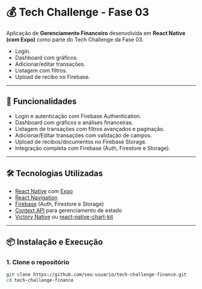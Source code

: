 # 💰 Tech Challenge - Fase 03
Aplicação de **Gerenciamento Financeiro** desenvolvida em **React Native (com Expo)** como parte do Tech Challenge da Fase 03.

- Login.
- Dashboard com gráficos.
- Adicionar/editar transações.
- Listagem com filtros.
- Upload de recibo no Firebase.

---

## 🚀 Funcionalidades
- Login e autenticação com Firebase Authentication.
- Dashboard com gráficos e análises financeiras.
- Listagem de transações com filtros avançados e paginação.
- Adicionar/Editar transações com validação de campos.
- Upload de recibos/documentos no Firebase Storage.
- Integração completa com Firebase (Auth, Firestore e Storage).

---

## 🛠️ Tecnologias Utilizadas
- [React Native](https://reactnative.dev/) com [Expo](https://expo.dev/)  
- [React Navigation](https://reactnavigation.org/)  
- [Firebase](https://firebase.google.com/) (Auth, Firestore e Storage)  
- [Context API](https://react.dev/reference/react/useContext) para gerenciamento de estado  
- [Victory Native](https://formidable.com/open-source/victory/docs/native/) ou [react-native-chart-kit](https://github.com/indiespirit/react-native-chart-kit)  

---

## 📦 Instalação e Execução

### 1. Clone o repositório
```bash
git clone https://github.com/seu-usuario/tech-challenge-finance.git
cd tech-challenge-finance

